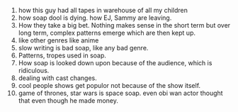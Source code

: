 1. how this guy had all tapes in warehouse of all my children
2. how soap dool is dying. how EJ, Sammy are leaving.
3. How they take a big bet. Nothing makes sense in the short term but over long term, complex patterns emerge which
are then kept up.
4. like other genres like anime
5. slow writing is bad soap, like any bad genre.
6. Patterns, tropes used in soap.
7. How soap is looked down upon because of the audience, which is ridiculous.
8. dealing with cast changes.
9. cool people shows get populor not because of the show itself.
10. game of thrones, star wars is space soap. even obi wan actor thought that even though he made money.
